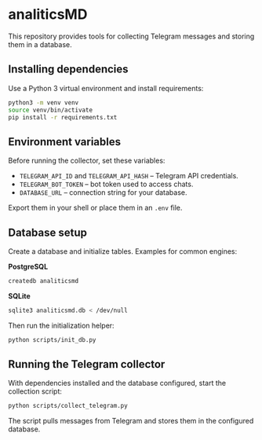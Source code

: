 # analiticsMD

This repository provides tools for collecting Telegram messages and storing them in a database.

## Installing dependencies

Use a Python 3 virtual environment and install requirements:

```bash
python3 -m venv venv
source venv/bin/activate
pip install -r requirements.txt
```

## Environment variables

Before running the collector, set these variables:

- `TELEGRAM_API_ID` and `TELEGRAM_API_HASH` – Telegram API credentials.
- `TELEGRAM_BOT_TOKEN` – bot token used to access chats.
- `DATABASE_URL` – connection string for your database.

Export them in your shell or place them in an `.env` file.

## Database setup

Create a database and initialize tables. Examples for common engines:

**PostgreSQL**

```bash
createdb analiticsmd
```

**SQLite**

```bash
sqlite3 analiticsmd.db < /dev/null
```

Then run the initialization helper:

```bash
python scripts/init_db.py
```

## Running the Telegram collector

With dependencies installed and the database configured, start the collection script:

```bash
python scripts/collect_telegram.py
```

The script pulls messages from Telegram and stores them in the configured database.
